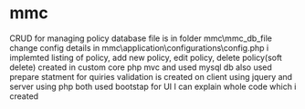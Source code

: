 # mmc

CRUD for managing policy
database file is in folder mmc\mmc_db_file
change config details in mmc\application\configurations\config.php
i implemted listing of policy, add new policy, edit policy, delete policy(soft delete)
created in custom core php mvc and used mysql db also used prepare statment for quiries
validation is created on client using jquery and server using php both
used bootstap for UI
I can explain whole code which i created
